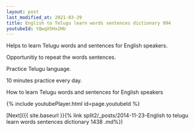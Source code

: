 ```yaml
---
layout: post
last_modified_at: 2021-03-29
title: English to Telugu learn words sentences dictionary 994 
youtubeId: tQwqXSHx2HU
---
```

 
 
Helps to learn Telugu words and sentences for English speakers.

Opportunitiy to repeat the words sentences. 

Practice Telugu language. 
 
10 minutes practice every day. 
 
How to learn Telugu words and sentences for English speakers 
 
{% include youtubePlayer.html id=page.youtubeId %}
 
 
[Next]({{ site.baseurl }}{% link  split2/_posts/2014-11-23-English to telugu learn words sentences dictionary 1438 .md%})
 
